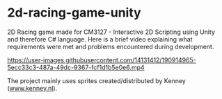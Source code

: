 # 2d-racing-game-unity

2D Racing game made for CM3127 - Interactive 2D Scripting using Unity and therefore C# language. Here is a brief video explaining what requirements were met and problems encountered during development.

https://user-images.githubusercontent.com/14131412/190914965-5ecc33c3-487a-49dc-9367-fcf1d1b5e0e6.mp4

The project mainly uses sprites created/distributed by Kenney (www.kenney.nl).
